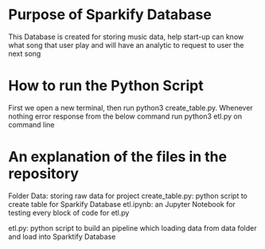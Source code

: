 # Purpose of Sparkify Database
This Database is created for storing music data, help start-up can know what song that user play and will have an analytic to request to user the next song

# How to run the Python Script
First we open a new terminal, then run python3 create_table.py.
Whenever nothing error response from the below command
run python3 etl.py on command line

# An explanation of the files in the repository
Folder Data: storing raw data for project
create_table.py: python script to create table for Sparkify Database
etl.ipynb: an Jupyter Notebook for testing every block of code for etl.py

etl.py: python script to build an pipeline which loading data from data folder and load into Sparktify Database


